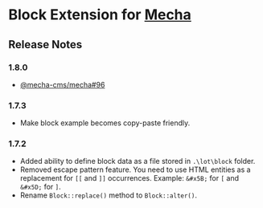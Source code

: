Block Extension for [Mecha](https://github.com/mecha-cms/mecha)
===============================================================

Release Notes
-------------

### 1.8.0

 - [@mecha-cms/mecha#96](https://github.com/mecha-cms/mecha/issues/96)

### 1.7.3

 - Make block example becomes copy-paste friendly.

### 1.7.2

 - Added ability to define block data as a file stored in `.\lot\block` folder.
 - Removed escape pattern feature. You need to use HTML entities as a replacement for <code>&#x5B;&#x5B;</code> and <code>&#x5D;&#x5D;</code> occurrences. Example: <code>&amp;#x5B;</code> for <code>&#x5B;</code> and <code>&amp;#x5D;</code> for <code>&#x5D;</code>.
 - Rename `Block::replace()` method to `Block::alter()`.
